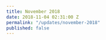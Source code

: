 ```yaml
---
title: November 2018
date: 2018-11-04 02:31:00 Z
permalink: "/updates/november-2018"
published: false
---
```


